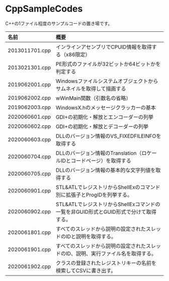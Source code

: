 # CppSampleCodes
C++の1ファイル程度のサンプルコードの置き場です。

|名前|概要|
|:--|:--|
|2013011701.cpp|インラインアセンブリでCPUID情報を取得する（x86限定）|
|2013021301.cpp|PE形式のファイルが32ビットか64ビットかを判定する|
|2019062001.cpp|Windowsファイルシステムオブジェクトからサムネイルを取得して描画する|
|2019062002.cpp|wWinMain関数（引数名の省略）|
|2019062003.cpp|WindowsX.hのメッセージクラッカーの基本|
|2020060601.cpp|GDI+の初期化・解放とエンコーダーの列挙|
|2020060602.cpp|GDI+の初期化・解放とデコーダーの列挙|
|2020060603.cpp|DLLのバージョン情報のVS_FIXEDFILEINFOを取得する|
|2020060704.cpp|DLLのバージョン情報のTranslation（ロケールIDとコードページ）を取得する|
|2020060705.cpp|DLLのバージョン情報の基本的な文字列値を取得する|
|2020060901.cpp|STL&ATLでレジストリからShellExのコマンド別に拡張子とProgIDを列挙する。|
|2020060902.cpp|STL&ATLでレジストリからShellExコマンドの一覧を非GUID形式とGUID形式で分けて取得する。|
|2020061801.cpp|すべてのスレッドから説明の設定されたスレッドのIDと説明を取得する。|
|2020061901.cpp|すべてのスレッドから説明の設定されたスレッドのID、説明、実行ファイル名を取得する。|
|2020061902.cpp|クラスの登録されたレジストリキーの名前を検索してCSVに書き出す。|
